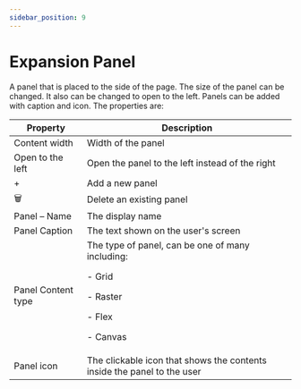 ```yaml
---
sidebar_position: 9
---
```


# Expansion Panel

A panel that is placed to the side of the page. The size of the panel can be changed. It also can be changed to open to the left. Panels can be added with caption and icon. The properties are:

| Property | Description |
| --- | --- |
| Content width | Width of the panel |
| Open to the left | Open the panel to the left instead of the right |
| + | Add a new panel |
| 🗑️ | Delete an existing panel |
| Panel – Name | The display name |
| Panel Caption | The text shown on the user's screen |
| Panel Content type | The type of panel, can be one of many including:   <p>-  Grid </p> <p>-  Raster </p> <p>-  Flex </p> <p>-  Canvas </p>|
| Panel icon | The clickable icon that shows the contents inside the panel to the user |
